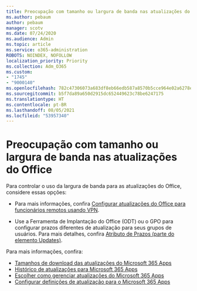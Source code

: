 ```yaml
---
title: Preocupação com tamanho ou largura de banda nas atualizações do Office
ms.author: pebaum
author: pebaum
manager: scotv
ms.date: 07/24/2020
ms.audience: Admin
ms.topic: article
ms.service: o365-administration
ROBOTS: NOINDEX, NOFOLLOW
localization_priority: Priority
ms.collection: Adm_O365
ms.custom:
- "1745"
- "9000140"
ms.openlocfilehash: 782c47306073a683df8eb66edb587a8570b5cce964e02a6278e9a60eced661f4
ms.sourcegitcommit: b5f7da89a650d2915dc652449623c78be6247175
ms.translationtype: HT
ms.contentlocale: pt-BR
ms.lasthandoff: 08/05/2021
ms.locfileid: "53957340"
---
```

# <a name="size-or-bandwidth-concerns-with-office-updates"></a>Preocupação com tamanho ou largura de banda nas atualizações do Office

Para controlar o uso da largura de banda para as atualizações do Office, considere essas opções:

-   Para mais informações, confira [Configurar atualizações do Office para funcionários remotos usando VPN](https://techcommunity.microsoft.com/t5/office-365-blog/configuring-office-365-proplus-updates-for-remote-workers-using/ba-p/1253491).  
    
-   Use a Ferramenta de Implantação do Office (ODT) ou o GPO para configurar prazos diferentes de atualização para seus grupos de usuários. Para mais detalhes, confira [Atributo de Prazos (parte do elemento Updates)](https://docs.microsoft.com/deployoffice/configuration-options-for-the-office-2016-deployment-tool#deadline-attribute-part-of-updates-element).
    
Para mais informações, confira:  
- [Tamanhos de download das atualizações do Microsoft 365 Apps](https://docs.microsoft.com/officeupdates/download-sizes-office365-proplus-updates)  
- [Histórico de atualizações para Microsoft 365 Apps](https://docs.microsoft.com/officeupdates/update-history-microsoft365-apps-by-date)  
- [Escolher como gerenciar atualizações do Microsoft 365 Apps](https://docs.microsoft.com/deployoffice/choose-how-manage-updates-microsoft-365-apps)  
- [Configurar definições de atualização para o Microsoft 365 Apps](https://docs.microsoft.com/deployoffice/configure-update-settings-microsoft-365-apps)